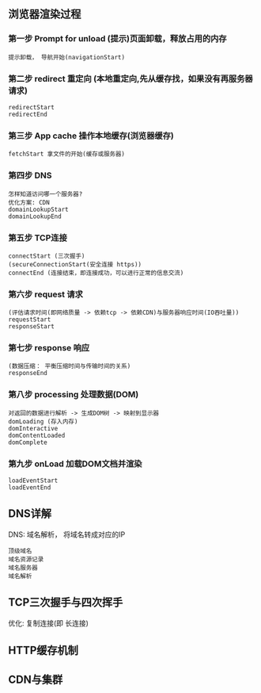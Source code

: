 ## 浏览器渲染过程
  ### 第一步 Prompt for unload (提示)页面卸载，释放占用的内存
    提示卸载， 导航开始(navigationStart)
  ### 第二步 redirect 重定向 (本地重定向,先从缓存找，如果没有再服务器请求)
    redirectStart
    redirectEnd
  
  ### 第三步 App cache 操作本地缓存(浏览器缓存)
    fetchStart 拿文件的开始(缓存或服务器)
  ### 第四步 DNS
    怎样知道访问哪一个服务器?
    优化方案: CDN
    domainLookupStart
    domainLookupEnd 
  ### 第五步 TCP连接
    connectStart (三次握手)
    (secureConnectionStart(安全连接 https))
    connectEnd (连接结束，即连接成功，可以进行正常的信息交流)
  ### 第六步 request 请求
    (评估请求时间(即网络质量 -> 依赖tcp -> 依赖CDN)与服务器响应时间(IO吞吐量))
    requestStart
    responseStart
  ### 第七步 response 响应
    (数据压缩： 平衡压缩时间与传输时间的关系)
    responseEnd
  ### 第八步 processing 处理数据(DOM)
    对返回的数据进行解析 -> 生成DOM树 -> 映射到显示器
    domLoading (存入内存)
    domInteractive
    domContentLoaded
    domComplete
  ### 第九步 onLoad 加载DOM文档并渲染
    loadEventStart
    loadEventEnd
## DNS详解
  DNS: 域名解析， 将域名转成对应的IP <br />

    顶级域名
    域名资源记录
    域名服务器
    域名解析
    
## TCP三次握手与四次挥手
  优化: 复制连接(即 长连接)

## HTTP缓存机制

## CDN与集群
